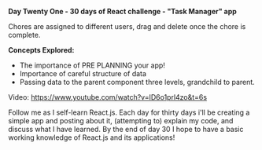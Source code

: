 **Day Twenty One - 30 days of React challenge - "Task Manager" app**

Chores are assigned to different users, drag and delete once the chore is complete.

**Concepts Explored:** 

- The importance of PRE PLANNING your app!
- Importance of careful structure of data
- Passing data to the parent component three levels, grandchild to parent.

Video: https://www.youtube.com/watch?v=ID6o1prl4zo&t=6s

Follow me as I self-learn React.js. Each day for thirty days i'll be creating a simple app and posting about it, (attempting to) explain my code, and discuss what I have learned. By the end of day 30 I hope to have a basic working knowledge of React.js and its applications!
